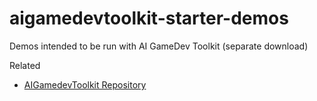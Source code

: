 # aigamedevtoolkit-starter-demos
Demos intended to be run with AI GameDev Toolkit (separate download)



Related

* [AIGamedevToolkit Repository](https://github.com/IntelSoftware/AIGamedevToolkit)
